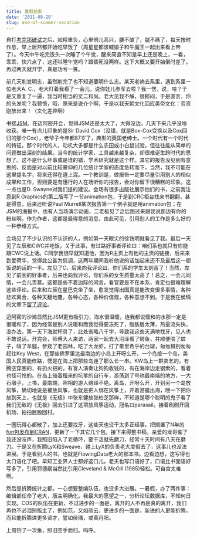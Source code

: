 ```yaml
---
title: 暑假结束
date: '2011-08-20'
slug: end-of-summer-vacation
---
```


自打[考完那破试](/cn/2011/07/exams-done/)之后，如释重负，心里倍儿高兴，腰不酸了，腿不痛了，每天按时作息，早上居然都开始吃早饭了（周星星都该喊娘子和牛魔王一起出来看上帝了）。今天中午吃完饭头一次睡了个午觉，醒来简直不知是早上还是晚上，一看，乖乖，快六点了，这还叫睡午觉吗？跟昏死没两样。这下大概又要开始倒时差了。再过两天就开学，真是功亏一篑。

前几天削发明志，虽然削完了也不知道要明什么志。某天老衲去系里，遇到系里一位老大A. C.，老大盯着我看了一会儿，说你娃儿参军去啦？我一愣，说，啥？于是又重复了一遍，我当时相当的丈二和尚。老大见我不解，很郁闷，于是直言，你的头发呢？我顿悟，哦，原来是说介个啊，于是以我天朝文化回应美帝文化：劳资刚放出来！（文化差异啊）

书接[JSM](/cn/2011/07/miami-beach/)。在迈阿密开会，觉得JSM还是太大了，大得没边，几天下来几乎没啥收获。唯一有点儿印象的是Sir David Cox（没错，就是Box-Cox变换以及Cox回归的那个Cox），老爷子今年都87岁了，典型的英国老绅士。一个时代有一个时代的特征，那个时代的人，动机大多都是什么农田或小白鼠试验，但往往能从简单的问题做出深刻的结果。当今的统计学家，工具越来越复杂，却很难诞生跨时代的思想了。这不是什么坏事或是谁的错，学术研究就是这个样。其它的报告没见到有意思的，反而是对以前比较景仰的几位统计学家的态度急转而下，当然，我不可能在这里提名字，将来还得在道上混。一个教训是，做报告一定要尽量引用别人的相似成果和工作，否则要是有懂行的人在场听你的报告，会对你留下很糟糕的印象。这一点也是D. Swayne对我们提的建议。会场有很多出版社展示他们的书，之前我注意到R Graphics的第二版写了一节animation包，于是到CRC柜台找来书翻翻，甚是得意，后来还听说Paul Murrell某次报告第一个例子就是用animation包；在JSM的海报中，也有人当场演示动画，二老板见了之后跑过来跟我说那边有你的粉丝啊。作为作者，这都是最得意的消息，由此可见，引用别人的工作是多么好的一种恭维方式。

会场见了不少认识的不认识的人，例如第一天眼尖的徐铣明就看见了我。最后一天见了左辰和CWC并吃饭，关于此事，有过路好事者评论曰：咱们系也就只有你能跟CWC说上话。C同学我很早就知道他，因为R主页上有他的主页的链接，后来来到爱荷华，觉得此公甚为低调，这两年期间我听他说的话加起来还不及最后这一顿饭说的话的一半。左见了C，后来向我评论曰，你们系的学生太刻苦了！当然，左见了前面的好事者，后来也向我评论，你们系的女生质量太高了！总之，一会儿同情，一会儿羡慕。这都是些不着边际的闲言，看官要是不在本系，肯定也很难理解这些评论。后来和左辰在星巴克坐了坐，愈发觉得出国真是能改变很多事情，各种悲欢离合，各种天翻地覆，各种心态，各种价值观，各种意想不到。于是我在侯瑀的文章下[留了评论](https://cosx.org/2011/08/meaning-of-traveling/#comment-2364)。

迈阿密的沙滩显然比JSM更有吸引力，海水很温暖，连我都说暖和的水那一定是很暖和了，因为经常是别人说暖和而我觉得要冻死了，脂肪层太薄，热量流失快，没办法。第一天下海就杯具了，此处省略八千字，导致我这些天满地找牙，见人也不敢说话。开完会，师傅大人来访，两家一起去大沼泽看了鳄鱼，并顺便喂了蚊子，啃了羊腿，参观了老园林，吃了大龙虾，打了晕里希乎的台球，匆匆揖别匆匆赶往Key West，在那些佛罗里达最南边的小岛上开呀么开，一个岛接一个岛，美国人民真能修路，愣是在海上把那些岛连了那么长一串。KW岛上一群卖艺的，有腾空穿圈的，有扔火把的，有盲人演奏让狗狗收钱的，有在海岸边走钢索的，看着也怪可怜的。在岛上骑着租来的坑爹的自行车，游荡到了号称最南端的地方，一大石墩子，上书，最南端，照相的游人络绎不绝。离岛，开呀么开，开到另一个岛放风筝，确切地说是被放风筝，也就是把人绑在风筝上，开着游艇出海，嗖一下把你放到天上，也就是《无极》中张东健放张柏芝那样，不知道是哪个聪明的鬼子看了我们无敌的《无极》回去引进了这项放风筝运动，冠名曰parasail。接着刷刷开回机场，拍拍屁股回村。

一圈玩得心都散了，加上还要找牙，这些天也没干太多正经事。把搁置了N年的[fun包发布到CRAN](http://cran.r-project.org/package=fun)，更新了一下其它几个包。接下来得整书稿，亲爱的龙哥催了我还没吱声，我照旧陷入了老循环，要干活就先磨刀，经常十天时间有八天在磨刀。于是又在折腾LyX和Sweave，碰上LyX的负责老大度假去了，这事儿也没法进展。于是看别人的书，也就是FlowingData老大的那本书。边看边想，这写得也太口语化了吧。早知工业界人士都好这口儿，老夫也写口语好了，口语比书面语好写多了，引用郭德纲当然比引用Cleveland & McGill (1985)轻松。可自宫太难啊。

然后是折腾统计之都。一心想要整编队伍，也没多大进展。一暑假，办了两件事：编辑部任命了老大，版主明确化。我最大的愿望之一，分析论坛数据库，不知何日实现。COS的队伍在更新，不过进步的一面是，离开的人不再是真的离开，我们再也不必泪别版主了，例如范，又如丽云，更进步的一面是，新进的人更能折腾，而且能折腾进更多贤才，譬如侯瑀，或黄丹阳。

上周钓了一次鱼，照旧空手而归。呜呼。

